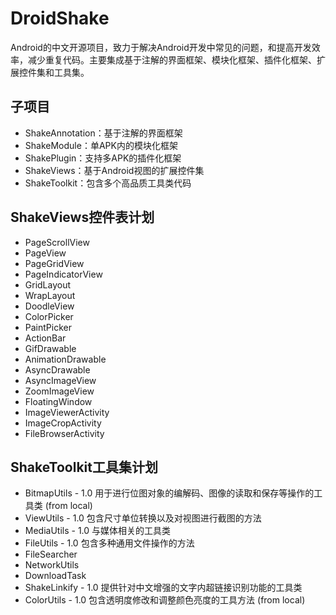 DroidShake
===========================
Android的中文开源项目，致力于解决Android开发中常见的问题，和提高开发效率，减少重复代码。主要集成基于注解的界面框架、模块化框架、插件化框架、扩展控件集和工具集。


子项目
---------------------------
* ShakeAnnotation：基于注解的界面框架
* ShakeModule：单APK内的模块化框架
* ShakePlugin：支持多APK的插件化框架
* ShakeViews：基于Android视图的扩展控件集
* ShakeToolkit：包含多个高品质工具类代码


ShakeViews控件表计划
---------------------------
* PageScrollView
* PageView
* PageGridView
* PageIndicatorView
* GridLayout
* WrapLayout
* DoodleView
* ColorPicker
* PaintPicker
* ActionBar
* GifDrawable
* AnimationDrawable
* AsyncDrawable
* AsyncImageView
* ZoomImageView
* FloatingWindow
* ImageViewerActivity
* ImageCropActivity
* FileBrowserActivity


ShakeToolkit工具集计划
---------------------------
* BitmapUtils - 1.0 用于进行位图对象的编解码、图像的读取和保存等操作的工具类 (from local)
* ViewUtils - 1.0 包含尺寸单位转换以及对视图进行截图的方法
* MediaUtils - 1.0 与媒体相关的工具类
* FileUtils - 1.0 包含多种通用文件操作的方法
* FileSearcher
* NetworkUtils
* DownloadTask
* ShakeLinkify - 1.0 提供针对中文增强的文字内超链接识别功能的工具类
* ColorUtils - 1.0 包含透明度修改和调整颜色亮度的工具方法 (from local)

